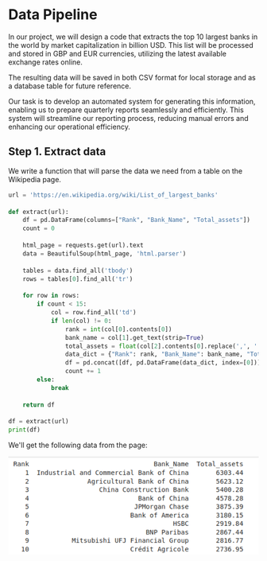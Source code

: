 # Data Pipeline 

In our project, we will design a code that extracts the top 10 largest banks in the world by market capitalization in billion USD. This list will be processed and stored in GBP and EUR currencies, utilizing the latest available exchange rates online.

The resulting data will be saved in both CSV format for local storage and as a database table for future reference.

Our task is to develop an automated system for generating this information, enabling us to prepare quarterly reports seamlessly and efficiently. This system will streamline our reporting process, reducing manual errors and enhancing our operational efficiency.

## Step 1. Extract data

We write a function that will parse the data we need from a table on the Wikipedia page.

```python
url = 'https://en.wikipedia.org/wiki/List_of_largest_banks'

def extract(url):
    df = pd.DataFrame(columns=["Rank", "Bank_Name", "Total_assets"])
    count = 0

    html_page = requests.get(url).text
    data = BeautifulSoup(html_page, 'html.parser')

    tables = data.find_all('tbody')
    rows = tables[0].find_all('tr')

    for row in rows:
        if count < 15:
            col = row.find_all('td')
            if len(col) != 0:
                rank = int(col[0].contents[0])
                bank_name = col[1].get_text(strip=True)
                total_assets = float(col[2].contents[0].replace(',', ''))
                data_dict = {"Rank": rank, "Bank_Name": bank_name, "Total_assets": total_assets}
                df = pd.concat([df, pd.DataFrame(data_dict, index=[0])], ignore_index=True)
                count += 1
        else:
            break
    
    return df

df = extract(url)
print(df)
```
We'll get the following data from the page:

![extract_data](/Python/ETL_3/images/extract_data.png)
